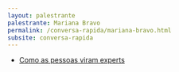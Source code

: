 ```yaml
---
layout: palestrante
palestrante: Mariana Bravo
permalink: /conversa-rapida/mariana-bravo.html
subsite: conversa-rapida
---
```


* [Como as pessoas viram experts](/conversa-rapida/mariana-bravo-como-as-pessoas-viram-experts)

